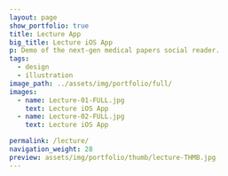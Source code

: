 ```yaml
---
layout: page
show_portfolio: true
title: Lecture App
big_title: Lecture iOS App
p: Demo of the next-gen medical papers social reader.
tags:
  - design
  - illustration
image_path: ../assets/img/portfolio/full/
images:
  - name: Lecture-01-FULL.jpg
    text: Lecture iOS App
  - name: Lecture-02-FULL.jpg
    text: Lecture iOS App

permalink: /lecture/
navigation_weight: 28
preview: assets/img/portfolio/thumb/lecture-THMB.jpg
---
```

